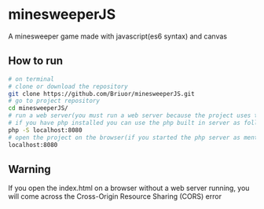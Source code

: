 # minesweeperJS
A minesweeper game made with javascript(es6 syntax) and canvas

## How to run
```sh
# on terminal
# clone or download the repository
git clone https://github.com/Briuor/minesweeperJS.git
# go to project repository
cd minesweeperJS/
# run a web server(you must run a web server because the project uses the  javascript es6 "import" and "export" features)
# if you have php installed you can use the php built in server as follow(run this command inside the project folder minesweeperJS/)
php -S localhost:8080
# open the project on the browser(if you started the php server as mentioned, access the link below)
localhost:8080
```
## Warning
If you open the index.html on a browser without a web server running, you will come across the Cross-Origin Resource Sharing (CORS) error

